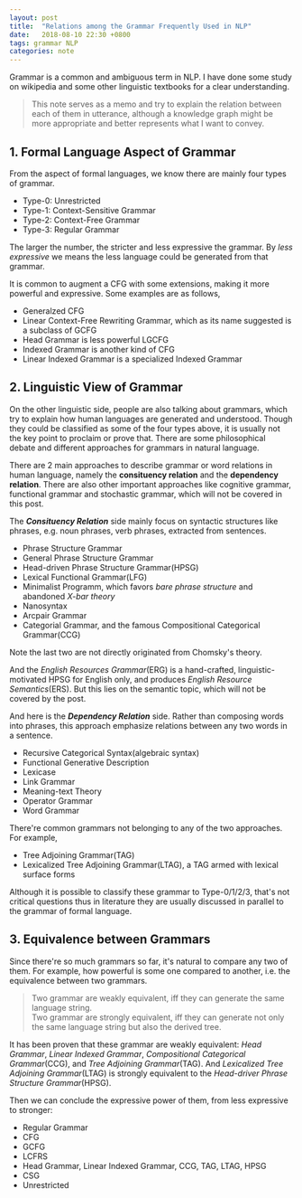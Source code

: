 ```yaml
---
layout: post
title:  "Relations among the Grammar Frequently Used in NLP"
date:   2018-08-10 22:30 +0800
tags: grammar NLP
categories: note
---
```


Grammar is a common and ambiguous term in NLP. I have done some study on wikipedia and some other linguistic textbooks for a clear understanding.

> This note serves as a memo and try to explain the relation between each of them in utterance, although a knowledge graph might be more appropriate and better represents what I want to convey.

## 1. Formal Language Aspect of Grammar

From the aspect of formal languages, we know there are mainly four types of grammar.

- Type-0: Unrestricted
- Type-1: Context-Sensitive Grammar
- Type-2: Context-Free Grammar
- Type-3: Regular Grammar

The larger the number, the stricter and less expressive the grammar. By _less expressive_ we means the less language could be generated from that grammar.

It is common to augment a CFG with some extensions, making it more powerful and expressive. Some examples are as follows,

- Generalzed CFG
- Linear Context-Free Rewriting Grammar, which as its name suggested is a subclass of GCFG
- Head Grammar is less powerful LGCFG
- Indexed Grammar is another kind of CFG
- Linear Indexed Grammar is a specialized Indexed Grammar

## 2. Linguistic View of Grammar

On the other linguistic side, people are also talking about grammars, which try to explain how human languages are generated and understood.
Though they could be classified as some of the four types above, it is usually not the key point to proclaim or prove that.
There are some philosophical debate and different approaches for grammars in natural language.

There are 2 main approaches to describe grammar or word relations in human language, namely the **consituency relation** and the **dependency relation**.
There are also other important approaches like cognitive grammar, functional grammar and stochastic grammar, which will not be covered in this post.

The **_Consituency Relation_** side mainly focus on syntactic structures like phrases, e.g. noun phrases, verb phrases, extracted from sentences.

- Phrase Structure Grammar
- General Phrase Structure Grammar
- Head-driven Phrase Structure Grammar(HPSG)
- Lexical Functional Grammar(LFG)
- Minimalist Programm, which favors _bare phrase structure_ and abandoned _X-bar theory_
- Nanosyntax
- Arcpair Grammar
- Categorial Grammar, and the famous Compositional Categorical Grammar(CCG)

Note the last two are not directly originated from Chomsky's theory.

And the _English Resources Grammar_(ERG) is a hand-crafted, linguistic-motivated HPSG for English only, and produces _English Resource Semantics_(ERS). But this lies on the semantic topic, which will not be covered by the post.

And here is the **_Dependency Relation_** side. Rather than composing words into phrases, this approach emphasize relations between any two words in a sentence.

- Recursive Categorical Syntax(algebraic syntax)
- Functional Generative Description
- Lexicase
- Link Grammar
- Meaning-text Theory
- Operator Grammar
- Word Grammar

There're common grammars not belonging to any of the two approaches. For example,

- Tree Adjoining Grammar(TAG)
- Lexicalized Tree Adjoining Grammar(LTAG), a TAG armed with lexical surface forms

Although it is possible to classify these grammar to Type-0/1/2/3, that's not critical questions thus in literature they are usually discussed in parallel to the grammar of formal language.

## 3. Equivalence between Grammars

Since there're so much grammars so far, it's natural to compare any two of them. For example, how powerful is some one compared to another, i.e. the equivalence between two grammars.

> Two grammar are weakly equivalent, iff they can generate the same language string.   
> Two grammar are strongly equivalent, iff they can generate not only the same language string but also the derived tree.

It has been proven that these grammar are weakly equivalent: _Head Grammar_, _Linear Indexed Grammar_, _Compositional Categorical Grammar_(CCG), and _Tree Adjoining Grammar_(TAG).
And _Lexicalized Tree Adjoining Grammar_(LTAG) is strongly equivalent to the _Head-driver Phrase Structure Grammar_(HPSG).

Then we can conclude the expressive power of them, from less expressive to stronger:

- Regular Grammar
- CFG
- GCFG
- LCFRS
- Head Grammar, Linear Indexed Grammar, CCG, TAG, LTAG, HPSG
- CSG
- Unrestricted


